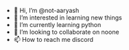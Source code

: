 - 👋 Hi, I’m @not-aaryash
- 👀 I’m interested in learning new things
- 🌱 I’m currently learning python
- 💞️ I’m looking to collaborate on noone
- 📫 How to reach me discord

<!---
not-aaryash/not-aaryash is a ✨ special ✨ repository because its `README.md` (this file) appears on your GitHub profile.
You can click the Preview link to take a look at your changes.
--->
